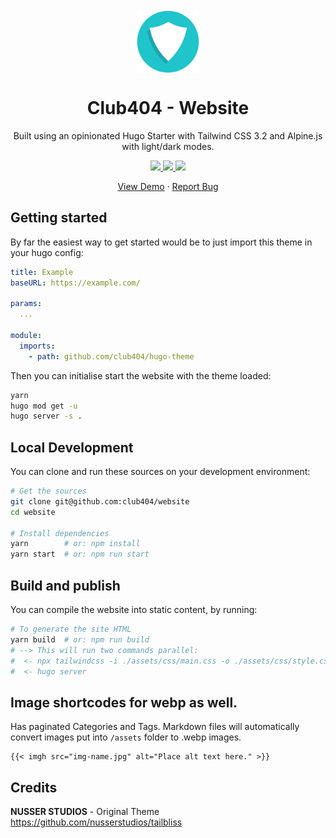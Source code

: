 <p align="center" style="padding-top:20px">
 <img width="100px" src="static/images/logo.svg" align="center" alt="GitHub Readme Stats" />
 <h1 align="center">Club404 - Website</h1>
 <p align="center">Built using an opinionated Hugo Starter with Tailwind CSS 3.2 and Alpine.js with light/dark modes.</p>
</p>
  <p align="center">    
    <a href="https://gohugo.io/">
      <img src="https://img.shields.io/badge/Hugo%20-0.105.0%20-gray.svg?colorA=c9177e&colorB=FF4088&style=for-the-badge"/>
    </a>
    <a href="https://tailwindcss.com/">
      <img src="https://img.shields.io/badge/TailwindCSS%20-V3-gray.svg?colorA=0284c7&colorB=38bdf8&style=for-the-badge"/>
    </a>
    <a href="https://alpinejs.dev/">
      <img src="https://img.shields.io/badge/Alpine.js%20-V3-gray.svg?colorA=68a5af&colorB=77c1d2&style=for-the-badge"/>
    </a>
  </p>

  <p align="center">
    <a href="https://club404.io">View Demo</a>
    ·
    <a href="https://github.com/Club404/website/issues">Report Bug</a>
  </p>
</p>

## Getting started

By far the easiest way to get started would be to just import this theme in your hugo config:

```yaml title="hugo.config"
title: Example
baseURL: https://example.com/

params:
  ...

module:
  imports:
    - path: github.com/club404/hugo-theme
```

Then you can initialise start the website with the theme loaded:

```bash
yarn
hugo mod get -u
hugo server -s .
```

## Local Development

You can clone and run these sources on your development environment:

```bash
# Get the sources
git clone git@github.com:club404/website
cd website

# Install dependencies
yarn        # or: npm install
yarn start  # or: npm run start
```

## Build and publish

You can compile the website into static content, by running:

```bash
# To generate the site HTML
yarn build  # or: npm run build
# --> This will run two commands parallel:
#  <- npx tailwindcss -i ./assets/css/main.css -o ./assets/css/style.css --watch
#  <- hugo server
```

## Image shortcodes for webp as well.

Has paginated Categories and Tags. Markdown files will automatically convert images put into `/assets` folder to .webp images.

```
{{< imgh src="img-name.jpg" alt="Place alt text here." >}}
```

## Credits

**NUSSER STUDIOS** - Original Theme
https://github.com/nusserstudios/tailbliss

